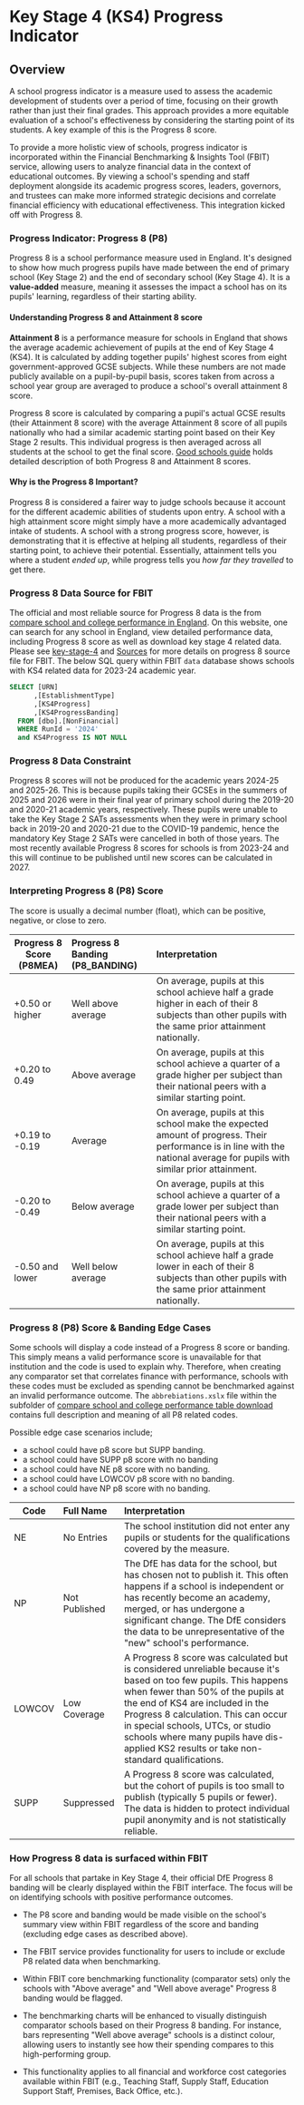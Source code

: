 # Key Stage 4 (KS4) Progress Indicator

## Overview

A school progress indicator is a measure used to assess the academic development of students over a period of time, focusing on their growth rather than just their final grades. This approach provides a more equitable evaluation of a school's effectiveness by considering the starting point of its students. A key example of this is the Progress 8 score.

To provide a more holistic view of schools, progress indicator is incorporated within the Financial Benchmarking & Insights Tool (FBIT) service, allowing users to analyze financial data in the context of educational outcomes. By viewing a school's spending and staff deployment alongside its academic progress scores, leaders, governors, and trustees can make more informed strategic decisions and correlate financial efficiency with educational effectiveness. This integration kicked off with Progress 8.

### Progress Indicator: Progress 8 (P8)

Progress 8 is a school performance measure used in England. It's designed to show how much progress pupils have made between the end of primary school (Key Stage 2) and the end of secondary school (Key Stage 4). It is a **value-added** measure, meaning it assesses the impact a school has on its pupils' learning, regardless of their starting ability.

#### Understanding Progress 8 and Attainment 8 score

**Attainment 8** is a performance measure for schools in England that shows the average academic achievement of pupils at the end of Key Stage 4 (KS4). It is calculated by adding together pupils' highest scores from eight government-approved GCSE subjects. While these numbers are not made publicly available on a pupil-by-pupil basis, scores taken from across a school year group are averaged to produce a school's overall attainment 8 score.

Progress 8 score is calculated by comparing a pupil's actual GCSE results (their Attainment 8 score) with the average Attainment 8 score of all pupils nationally who had a similar academic starting point based on their Key Stage 2 results. This individual progress is then averaged across all students at the school to get the final score. [Good schools guide](https://www.goodschoolsguide.co.uk/uk-schools/advice/progress-8-and-attainment-8-explained) holds detailed description of both Progress 8 and Attainment 8 scores.

#### Why is the Progress 8 Important?

Progress 8 is considered a fairer way to judge schools because it account for the different academic abilities of students upon entry. A school with a high attainment score might simply have a more academically advantaged intake of students. A school with a strong progress score, however, is demonstrating that it is effective at helping all students, regardless of their starting point, to achieve their potential. Essentially, attainment tells you where a student *ended up*, while progress tells you *how far they travelled* to get there.

### Progress 8 Data Source for FBIT

The official and most reliable source for Progress 8 data is the from [compare school and college performance in England](https://www.compare-school-performance.service.gov.uk/download-data). On this website, one can search for any school in England, view detailed performance data, including Progress 8 score as well as download key stage 4 related data. Please see [key-stage-4](/documentation/data/source-files/key-stage-4.md) and [Sources](/documentation/data/2_Sources.md) for more details on progress 8 source file for FBIT. The below SQL query within FBIT `data` database shows schools with KS4 related data for 2023-24 academic year.

```sql
SELECT [URN]
      ,[EstablishmentType]
      ,[KS4Progress]
      ,[KS4ProgressBanding]
  FROM [dbo].[NonFinancial]
  WHERE RunId = '2024'
  and KS4Progress IS NOT NULL
```

### Progress 8 Data Constraint

Progress 8 scores will not be produced for the academic years 2024-25 and 2025-26. This is because pupils taking their GCSEs in the summers of 2025 and 2026 were in their final year of primary school during the 2019-20 and 2020-21 academic years, respectively. These pupils were unable to take the Key Stage 2 SATs assessments when they were in primary school back in 2019-20 and 2020-21 due to the COVID-19 pandemic, hence the mandatory Key Stage 2 SATs were cancelled in both of those years. The most recently available Progress 8 scores for schools is from 2023-24 and this will continue to be published until new scores can be calculated in 2027.

### Interpreting Progress 8 (P8) Score

The score is usually a decimal number (float), which can be positive, negative, or close to zero.

| Progress 8 Score (P8MEA) | Progress 8 Banding (P8_BANDING) | Interpretation |
|--------------------------|:-------------------------------|:--------------|
| +0.50 or higher   | Well above average | On average, pupils at this school achieve half a grade higher in each of their 8 subjects than other pupils with the same prior attainment nationally.|
| +0.20 to 0.49    | Above average      | On average, pupils at this school achieve a quarter of a grade higher per subject than their national peers with a similar starting point.|
| +0.19 to -0.19     | Average            | On average, pupils at this school make the expected amount of progress. Their performance is in line with the national average for pupils with similar prior attainment.|
| -0.20 to -0.49    | Below average      | On average, pupils at this school achieve a quarter of a grade lower per subject than their national peers with a similar starting point.|
| -0.50 and lower  | Well below average | On average, pupils at this school achieve half a grade lower in each of their 8 subjects than other pupils with the same prior attainment nationally.|

### Progress 8 (P8) Score & Banding Edge Cases

Some schools will display a code instead of a Progress 8 score or banding. This simply means a valid performance score is unavailable for that institution and the code is used to explain why. Therefore, when creating any comparator set that correlates finance with performance, schools with these codes must be excluded as spending cannot be benchmarked against an invalid performance outcome. The `abbrebiations.xslx` file within the subfolder of [compare school and college performance table download](https://www.compare-school-performance.service.gov.uk/download-data?download=true&regions=KS4PROV&filters=meta&fileformat=csv&year=2024-2025&meta=true) contains full description and meaning of all P8 related codes.

Possible edge case scenarios include;

- a school could have p8 score but SUPP banding.
- a school could have SUPP p8 score with no banding
- a school could have NE p8 score with no banding.
- a school could have LOWCOV p8 score with no banding.
- a school could have NP p8 score with no banding.

| Code | Full Name | Interpretation |
|--------------------------|:-------------------------------|:--------------|
| NE   | No Entries | The school institution did not enter any pupils or students for the qualifications covered by the measure.|
| NP   | Not Published | The DfE has data for the school, but has chosen not to publish it. This often happens if a school is independent or has recently become an academy, merged, or has undergone a significant change. The DfE considers the data to be unrepresentative of the "new" school's performance.|
| LOWCOV   | Low Coverage | A Progress 8 score was calculated but is considered unreliable because it's based on too few pupils. This happens when fewer than 50% of the pupils at the end of KS4 are included in the Progress 8 calculation. This can occur in special schools, UTCs, or studio schools where many pupils have dis-applied KS2 results or take non-standard qualifications.|
| SUPP   | Suppressed | A Progress 8 score was calculated, but the cohort of pupils is too small to publish (typically 5 pupils or fewer). The data is hidden to protect individual pupil anonymity and is not statistically reliable.|

### How Progress 8 data is surfaced within FBIT

For all schools that partake in Key Stage 4, their official DfE Progress 8 banding will be clearly displayed within the FBIT interface. The focus will be on identifying schools with positive performance outcomes.

- The P8 score and banding would be made visible on the school's summary view within FBIT regardless of the score and banding (excluding edge cases as described above).

- The FBIT service provides functionality for users to include or exclude P8 related data when benchmarking.

- Within FBIT core benchmarking functionality (comparator sets) only the schools with "Above average" and "Well above average" Progress 8 banding would be flagged.

- The benchmarking charts will be enhanced to visually distinguish comparator schools based on their Progress 8 banding. For instance, bars representing "Well above average" schools is a distinct colour, allowing users to instantly see how their spending compares to this high-performing group.

- This functionality applies to all financial and workforce cost categories available within FBIT (e.g., Teaching Staff, Supply Staff, Education Support Staff, Premises, Back Office, etc.).
